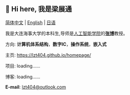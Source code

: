 ## **👋 Hi here, 我是梁展通**
[简体中文](https://github.com/lzt404) | [English](https://github.com/lzt404) | [日语](https://github.com/lzt404)

我是大连海事大学的本科生,导师是[人工智能学院](https://ai.dlmu.edu.cn/)的[**张博**](https://www.bzhang.work/)教授。

方向: **计算机体系结构**，**数字IC**，**操作系统**，**嵌入式**

主页: https://lzt404.github.io/homepage/

项目: loading......

博客: loading......

**E-mail**: lzt404@outlook.com

<!--
**lzt404/lzt404** is a ✨ _special_ ✨ repository because its `README.md` (this file) appears on your GitHub profile.

Here are some ideas to get you started:

- 🔭 I’m currently working on ...
- 🌱 I’m currently learning ...
- 👯 I’m looking to collaborate on ...
- 🤔 I’m looking for help with ...
- 💬 Ask me about ...
- 📫 How to reach me: ...
- 😄 Pronouns: ...
- ⚡ Fun fact: ...
-->

